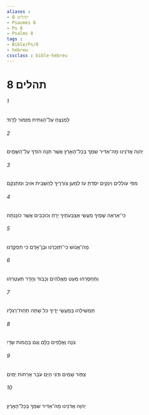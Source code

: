 ```yaml
---
aliases : 
- תהלים 8
- Psaumes 8
- Ps 8
- Psalms 8
tags : 
- Bible/Ps/8
- hébreu
cssclass : bible-hébreu
---
```


# תהלים 8

###### 1
לַמְנַצֵּחַ עַל־הַגִּתִּית מִזְמֹור לְדָוִד׃
###### 2
יְהוָה אֲדֹנֵינוּ מָה־אַדִּיר שִׁמְךָ בְּכָל־הָאָרֶץ אֲשֶׁר תְּנָה הֹודְךָ עַל־הַשָּׁמָיִם׃
###### 3
מִפִּי עֹולְלִים וְיֹנְקִים יִסַּדְתָּ עֹז לְמַעַן צֹורְרֶיךָ לְהַשְׁבִּית אֹויֵב וּמִתְנַקֵּם׃
###### 4
כִּי־אֶרְאֶה שָׁמֶיךָ מַעֲשֵׂי אֶצְבְּעֹתֶיךָ יָרֵחַ וְכֹוכָבִים אֲשֶׁר כֹּונָנְתָּה׃
###### 5
מָה־אֱנֹושׁ כִּי־תִזְכְּרֶנּוּ וּבֶן־אָדָם כִּי תִפְקְדֶנּוּ׃
###### 6
וַתְּחַסְּרֵהוּ מְּעַט מֵאֱלֹהִים וְכָבֹוד וְהָדָר תְּעַטְּרֵהוּ׃
###### 7
תַּמְשִׁילֵהוּ בְּמַעֲשֵׂי יָדֶיךָ כֹּל שַׁתָּה תַחַת־רַגְלָיו׃
###### 8
צֹנֶה וַאֲלָפִים כֻּלָּם וְגַם בַּהֲמֹות שָׂדָי׃
###### 9
צִפֹּור שָׁמַיִם וּדְגֵי הַיָּם עֹבֵר אָרְחֹות יַמִּים׃
###### 10
יְהוָה אֲדֹנֵינוּ מָה־אַדִּיר שִׁמְךָ בְּכָל־הָאָרֶץ׃
